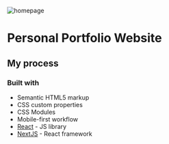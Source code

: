 ![homepage]()

# Personal Portfolio Website

## My process

### Built with

- Semantic HTML5 markup
- CSS custom properties
- CSS Modules
- Mobile-first workflow
- [React](https://reactjs.org/) - JS library
- [NextJS](https://nextjs.org/) - React framework
